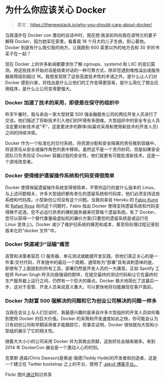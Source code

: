 # 为什么你应该关心 Docker

> 原文：<https://thenewstack.io/why-you-should-care-about-docker/>

当我漫步在 Docker con 激动的谈话中时，我在想:我该如何向我在波特兰的妻子解释 Docker，因为她呆在家里，看着我 18 个月大的儿子生病，担心着他。Docker 到底有什么吸引我的地方，让我跑到 600 英里以外的地方去和 30 岁的书呆子在一起？

现在 Docker 上的许多新闻都要求你了解 cgroups、systemd 和 LXC 的变幻莫测。用这些技术开始对话是结束对话的一种可靠方式，除非您遇到堆栈溢出或服务器故障级别超过 1K。我想发现除了这些高度技术性的术语之外，是什么让人们对 Docker 感到兴奋，并找出是什么让他们的工作变得更容易，是什么简化了商业应用程序，是什么让公司变得更强大。

### Docker 加速了技术的采用，即使是在保守的组织中

昨天午餐时，我与来自一家大型财富 500 强金融服务公司的两位开发人员进行了交谈。他们描述了将新技术引入他们的环境有多困难。大型组织中的安全专业人员注定要对新技术说“不”，这是更进步的群体(如喜欢采用和使用新技术的开发人员)之间的持续冲突。

Docker 作为一个标准化的交付系统，将资源分配和安全隔离的责任推到容器中，将该责任从安全或操作角色列表中移除。虽然这不是一个灵丹妙药，但是如果安全团队只负责验证 Docker 容器过程的安全性，他们就更有可能批准新技术。这是一个游戏改变者。

### Docker 使得维护遗留操作系统和代码变得很简单

Docker 使得保留遗留操作系统变得很简单，不管你运行的是什么版本的 Linux。与上述问题相关，许多大型组织都有老化的遗留系统和代码库，他们必须支持这些系统和代码库。小型新创公司没有这个问题。当我向来自 Heroku 的 [Fabio Kung](http://fabiokung.com/) 和 [Rafael Rosa](http://www.grokpodcast.com/) 询问这个问题时，Fabio 指出 Docker 使得支持遗留系统和代码变得微不足道。您不必运行昂贵的裸机服务器来托管每个遗留系统。有了 Docker，您可以获得一个替代重量级虚拟机的廉价方案(只要您的遗留系统是或运行在 Linux 变体上)。Docker 减少了维护旧系统的痛苦和成本，甚至将处理过程记录到版本化的“docker 文件”中。

### Docker 快速减少“运输”痛苦

高管和决策者容忍 CI 服务器、单元测试或敏捷开发实践，但他们真正关心的是一件事:交付代码，开发链中的最后一个周期，通常称为“部署”具有讽刺意味的是，即使有了上面提到的所有工具，部署仍然是开发人员的一大痛苦。正如 Spotify 工程师 Rohan Singh 昨天向我强调的那样，在提交最终的测试代码和让它在最终的生产服务器上运行之间，仍然有一个巨大的痛点。Docker 极大地简化了这最后一步，这对于高管、开发人员来说意义重大，可以更快地将功能展现在客户面前。

### Docker 为财富 500 强解决的问题和它为创业公司解决的问题一样多

当我在会议上与人们交谈时，我最感兴趣的是来自许多大型组织的开发人员如何看到使用 Docker 的巨大价值。Docker 的采用和开发速度如此之快，你可能会认为只有初创公司和早期采用者才能跟踪它，但事实证明，Docker 很快就向大型和小型组织展示了它的相关性。

随着大大小小的公司采用 Docker 并为其做出贡献，这些好处会越来越多。来到 2014 年 DockerCon 展会是一个激动人心的时刻。

克里斯·道森(Chris Dawson)是泰迪·海德(Teddy Hyde)的开发者和创造者，这是一个建立在 Twitter bootstrap 之上的平台，使用了 [Jekyll 博客平台。](https://github.com/mojombo/jekyll)

Flickr 图片[通过](https://www.flickr.com/photos/seabamirum/7509500378/in/photolist-crA9Qs-e8V7H-f3Hqp-bVmzMo-5Dr23u-7X55Dw-5PHqHN-5PDc56-8ynvXF-748sv1-4ffNRo-8TiRny-8TfK16-8TiRjb-8TfJZc-8TiRdE-8TiQVL-8TfJQ4-8TfJXV-8TiRmf-8TfK3M-8TfJVx-8TiRgL-8TiQZ5-8TiQSY-8TiRfj-8TiR5j-8TfJM8-2RChM8-gbhjZ4-g3BUfe-e32SYq-4vg18G-eHjdu2-5V6ayv-9TdTXT-9rgYeo-hNQNYz-hNRzTJ-hNRRiR-hNRPRx-8zLHw-hNRmqJ-JeoRX-cziADW-fEzRWH-hmgUxv-hjWqN8-8oqCks-hjXygF)知识共享

<svg xmlns:xlink="http://www.w3.org/1999/xlink" viewBox="0 0 68 31" version="1.1"><title>Group</title> <desc>Created with Sketch.</desc></svg>